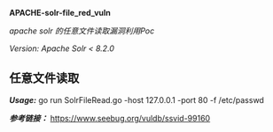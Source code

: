 **APACHE-solr-file_red_vuln**

_apache solr 的任意文件读取漏洞利用Poc_

_Version: Apache Solr < 8.2.0_

## **任意文件读取**

_**Usage:**_ go run SolrFileRead.go -host 127.0.0.1 -port 80 -f /etc/passwd

**_参考链接：_**
https://www.seebug.org/vuldb/ssvid-99160

